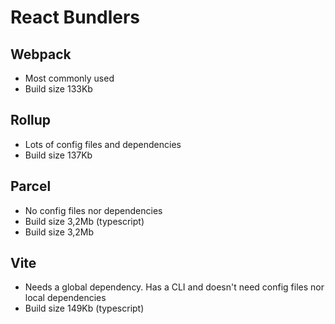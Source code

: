 # React Bundlers

## Webpack

- Most commonly used
- Build size 133Kb

## Rollup

- Lots of config files and dependencies
- Build size 137Kb

## Parcel

- No config files nor dependencies
- Build size 3,2Mb (typescript)
- Build size 3,2Mb

## Vite

- Needs a global dependency. Has a CLI and doesn't need config files nor local dependencies
- Build size 149Kb (typescript)
